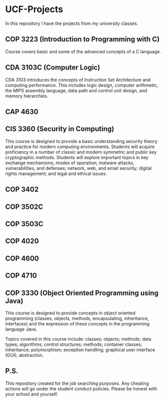 # UCF-Projects
In this repository I have the projects from my university classes.

## COP 3223 (Introduction to Programming with C)
Course covers basic and some of the advanced concepts of a C language.

## CDA 3103C (Computer Logic)
CDA 3103 introduces the concepts of Instruction Set Architecture and computing performance. This includes logic design, computer arithmetic, the MIPS assembly language, data path and control unit design, and memory hierarchies.

## CAP 4630

## CIS 3360 (Security in Computing)
This course is designed to provide a basic understanding security theory and practice for modern computing environments. Students will acquire proficiency in a number of classic and modern symmetric and public key cryptographic methods. Students will explore important topics in key exchange mechanisms; modes of operation; malware attacks, vulnerabilities, and defenses; network, web, and email security; digital rights management; and legal and ethical issues.

## COP 3402

## COP 3502C

## COP 3503C

## COP 4020

## COP 4600

## COP 4710

## COP 3330 (Object Oriented Programming using Java)
This course is designed to provide concepts in object oriented programming (classes, objects, methods, encapsulating, inheritance, interfaces) and the expression of these concepts in the programming language Java.  

Topics covered in this course include: classes; objects; methods; data types; algorithms; control structures; methods; container classes; inheritance; polymorphism; exception handling; graphical user interface (GUI); abstraction.  


## P.S.
This repository created for the job searching purposes. Any cheating actions will go under the student conduct policies. Please be honest with your school and yourself.
